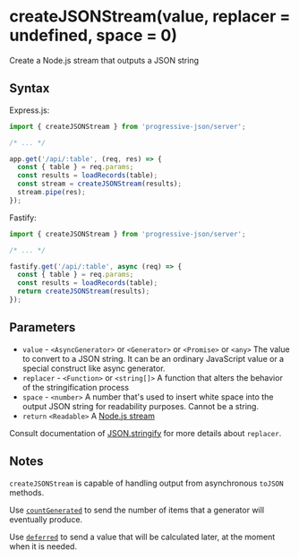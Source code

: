 # createJSONStream(value, replacer = undefined, space = 0)

Create a Node.js stream that outputs a JSON string

## Syntax

Express.js:

```js
import { createJSONStream } from 'progressive-json/server';

/* ... */

app.get('/api/:table', (req, res) => {
  const { table } = req.params;
  const results = loadRecords(table);
  const stream = createJSONStream(results);
  stream.pipe(res);
});
```

Fastify:
```js
import { createJSONStream } from 'progressive-json/server';

/* ... */

fastify.get('/api/:table', async (req) => {
  const { table } = req.params;
  const results = loadRecords(table);
  return createJSONStream(results);
});
```

## Parameters

* `value` - `<AsyncGenerator>` or `<Generator>` or `<Promise>` or `<any>` The value to convert to a JSON string. It can be an ordinary JavaScript value or a special construct like async generator.
* `replacer` - `<Function>` or `<string[]>` A function that alters the behavior of the stringification process
* `space` - `<number>` A number that's used to insert white space into the output JSON string for readability purposes. Cannot be a string.
* `return` `<Readable>` A [Node.js stream](https://nodejs.org/api/stream.html#class-streamreadable)

Consult documentation of 
[JSON.stringify](https://developer.mozilla.org/en-US/docs/Web/JavaScript/Reference/Global_Objects/JSON/stringify) 
for more details about `replacer`.

## Notes

`createJSONStream` is capable of handling output from asynchronous `toJSON` methods. 

Use [`countGenerated`](./countGenerated.md) to send the number of items that a generator will 
eventually produce.

Use [`deferred`](./deferred.md) to send a value that will be calculated later, at the moment when 
it is needed.
